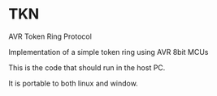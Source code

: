 TKN
===

AVR Token Ring Protocol

Implementation of a simple token ring using AVR 8bit MCUs

This is the code that should run in the host PC.

It is portable to both linux and window.